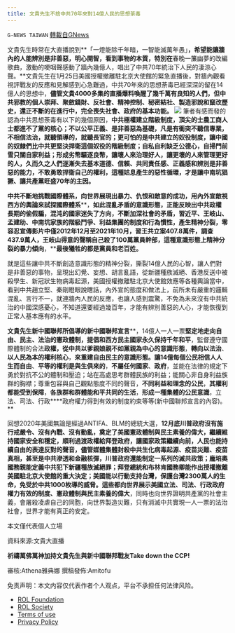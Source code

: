 ```yaml
---
title: 文貴先生不捨中共70年來對14億人民的思想荼毒
---
```

`G-NEWS TAIWAN` [轉載自GNews](https://gnews.org/zh-hans/1949209/)

文貴先生時常在大直播說到**「一燈能除千年暗，一智能滅萬年愚」**，希望能讓牆內的人能辨別是非善惡，明心開智，看到事物的本質，特別在**春晚一簾幽夢的改編歌曲，激動的哽咽聲感動了牆內幾億人，唱出了中共70年統治下人民的淒涼心聲。**文貴先生在1月25日美國授權撤離駐北京大使館的緊急直播後，對牆內觀看視評戰友的反應和見解感到心急難過，中共70年來的思想荼毒已經深深的留在14億人的思想中，**儘管文貴4000多集的直播爆料喚醒了幾千萬有良知的人們，但中共邪教的個人崇拜、聚斂錢財、反社會、精神控制、秘密結社、製造邪說和竄改歷史，還正不斷的在進行中，完全喪失社會、政府的基本功能。**
![](https://assets.gnews.org/wp-content/uploads/2022/02/miles7-400x225.png)
筆者有感而發的認為中共思想荼毒有以下的幾個原因，**中共極權建立階級制度，頂尖的士農工商人士都進不了黨的核心；不以公平正義、是非善惡為基礎，凡是有衝突不聽信專業，不相信法治，就聽領導的，就聽長官的；更可怕的是中共建立的奴役制度，讓中國的奴隸們比中共更堅決捍衛這個奴役的階級制度；自私自利缺乏公德心，自掃門前雪只關自家利益；形成劣幣驅逐良幣，讓壞人來治理好人，讓更壞的人來管理更好的人，久而久之人們逐漸失去基本道德、信賴、共同責任感、正義感和辨別是非善惡的能力，不敢勇敢捍衛自己的權利，這種姑息產生的惡性循環，才是讓中南坑猖獗、讓共產黨旺盛70年的主因。**

**中共不斷地挑戰國際體系，向世界展現出暴力、仇恨和敵意的成功，用內外宣敵視西方的輿論來試探國際體系****，****如此混亂矛盾的意識形態**，正能反映出中共政權長期的偷假騙，混沌的國家迷失了方向，不斷加深社會的矛盾，習近平、王岐山、孟建助、中南坑家族的階級鬥爭、利益集團的制度和行為慣性，產生精神分裂，零容忍宣傳影片中僅2012年12月至2021年10月，習王共立案407.8萬件，調查437.9萬人，王岐山得意的聲稱自己殺了100萬黨員幹部，**這種意識形態上精神分裂的暴力傾向****，****最後犧牲的都是黨員和老百姓。**

就是這些讓中共不斷創造意識形態的精神分裂，撕裂14億人民的心智，讓人們對是非善惡的事物，呈現出幻覺、妄想、胡言亂語，從新疆種族滅絕、香港反送中被殺學生、新冠狀生物病毒起源，美國授權撤離駐北京大使館效應等各種輿論當中，看到中共趙立堅、秦剛瞪眼說瞎話，內外宣的態度和做法上，前所未有嚴重的邏輯混亂、言行不一，就連牆內人民的反應，也讓人感到震驚，不免為未來沒有中共統治的中國深感憂心，不知道還要經過幾百年，才能有辨別善惡的人心，才能恢復到正常人基本應有的水平。

**文貴先生新中國聯邦所倡導的新中國聯邦宣言****，14億人一人一票****堅定地走向自由、民主、法治的憲政體制，提倡和西方民主國家永久保持千年和平****，監督遵守國際體制的合法****政權，從中共以爹親娘親不如黨親為中心的意識形態****，****轉向以法治****、****以人民為本的權利核心****，****來重建自由民主的意識形態。讓14億每個公民相信人人生而自由****、****平等的權利是與生俱來的****，****不屬任何國家****、****政府****，並能在法律的規定下勇於對抗不公的體制和壓迫；站在高處思考群體民族的利益；能關心非自身利益族群的胸襟；尊重包容與自己觀點態度不同的聲音，****不同利益和理念的公民****，****其權利都能受到保障****，****各族群和群體能和平共同的生活****，****形成一種集體的公民意識****，立法、司法、行政****政府權力得到有效的制度約束等等(新中國聯邦宣言的內容)。**

回想2020年美國無論是經過ANTIFA、BLM的總統大選，**12月底川普政府沒有施行戒嚴令、沒有內戰、沒有動亂，奠定了美國憲政體制與民主素養的偉大，繼續維持國家安全和穩定，順利過渡政權給拜登政府，讓國家政策繼續向前，人民也能持續自由的表達反對的聲音，儘管媒體集體封殺中共生化病毒起源、疫苗災難、疫苗真相，甚至是中共滲透和金融核彈，川普政府還能制定一系列的滅共政策；龐培奧國務親能定義中共犯下新疆種族滅絕罪；拜登總統和布林肯國務卿能作出授權撤離美國駐北京大使館的重大決定；美國能以行動支持台灣，保護台灣2300萬人的生命，免受於中共1000枚導的威脅。這些都向世界展示美國立法、司法、行政政府權力有效的制度、憲政體制與民主素養的偉大**，同時也向世界證明共產黨的社會主義，會屠殺凌虐自己的同胞，向世界製造災難，只有消滅中共實現一人一票的法治社會，世界才能有真正的安定。

本文僅代表個人立場

資料來源:文貴大直播

**祈禱萬佛萬神加持文貴先生與新中國聯邦戰友Take down the CCP!**

審核:Athena雅典娜 撰稿發佈:Amitofu

 

免责声明：本文内容仅代表作者个人观点，平台不承担任何法律风险。

- [ROL Foundation](https://rolfoundation.org/)
- [ROL Society](https://rolsociety.org/)
- [Terms of use](https://gnews.org/terms-of-use-3/)
- [Privacy Policy](https://gnews.org/privacy-policy/)
